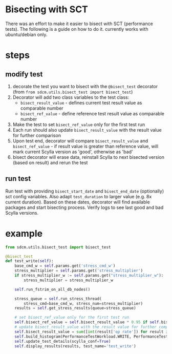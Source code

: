 # Bisecting with SCT
There was an effort to make it easier to bisect with SCT (performance tests). The following is a guide on how to do it.
currently works with ubuntu/debian only.

# steps
## modify test
1. decorate the test you want to bisect with the `@bisect_test` decorator (from `from sdcm.utils.bisect_test import bisect_test`)
2. Decorator will add two class variables to the test class:
    * `bisect_result_value` - defines current test result value as comparable number
    * `bisect_ref_value` - define reference test result value as comparable number
3. Make the test to set `bisect_ref_value` only for the first test run
4. Each run should also update `bisect_result_value` with the result value for further comparison
3. Upon test end, decorator will compare `bisect_result_value` and `bisect_ref_value` - if result value is greater than reference value, will mark current
Scylla version as 'good', otherwise as 'bad'
4. bisect decorator will erase data, reinstall Scylla to next bisected version (based on result) and rerun the test

## run test
Run test with providing `bisect_start_date` and `bisect_end_date` (optionally) sct config variables.
Also adapt `test_duration` to larger value (e.g. 8x current duration).
Based on these dates, decorator will
find available packages and start bisecting process.
Verify logs to see last good and bad Scylla versions.

# example
```python
from sdcm.utils.bisect_test import bisect_test

@bisect_test
def test_write(self):
    base_cmd_w = self.params.get('stress_cmd_w')
    stress_multiplier = self.params.get('stress_multiplier')
    if stress_multiplier_w := self.params.get("stress_multiplier_w"):
        stress_multiplier = stress_multiplier_w

    self.run_fstrim_on_all_db_nodes()

    stress_queue = self.run_stress_thread(
        stress_cmd=base_cmd_w, stress_num=stress_multiplier)
    results = self.get_stress_results(queue=stress_queue)

    # set bisect_ref_value only for the first test run
    self.bisect_ref_value = self.bisect_result_value * 0.95 if self.bisect_ref_value is None else self.bisect_ref_value
    # update bisect_result_value with the result value for further comparison
    self.bisect_result_value = sum([int(result['op rate']) for result in results])
    self.build_histogram(PerformanceTestWorkload.WRITE, PerformanceTestType.THROUGHPUT)
    self.update_test_details(scylla_conf=True)
    self.display_results(results, test_name='test_write')
```
